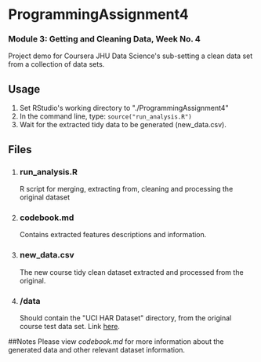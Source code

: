 # ProgrammingAssignment4

### Module 3: Getting and Cleaning Data, Week No. 4
Project demo for Coursera JHU Data Science's sub-setting a clean data set from a collection of data sets.


## Usage
1. Set RStudio's working directory to "./ProgrammingAssignment4"
2. In the command line, type: `source("run_analysis.R")`
3. Wait for the extracted tidy data to be generated (new_data.csv).

## Files
1. ### run_analysis.R
	R script for merging, extracting from, cleaning and processing the original dataset

2. ### codebook.md
	Contains extracted features descriptions and information.

3. ### new_data.csv
	The new course tidy clean dataset extracted and processed from the original.	

4. ### /data
	Should contain the "UCI HAR Dataset" directory, from the original course test data set. Link [here](https://d396qusza40orc.cloudfront.net/getdata%2Fprojectfiles%2FUCI%20HAR%20Dataset.zip).


##Notes
Please view _codebook.md_ for more information about the generated data and other relevant dataset information.